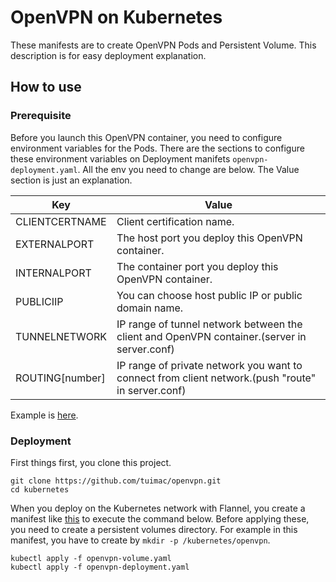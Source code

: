 # OpenVPN on Kubernetes

These manifests are to create OpenVPN Pods and Persistent Volume.
This description is for easy deployment explanation.

## How to use

### Prerequisite
Before you launch this OpenVPN container, you need to configure environment variables for the Pods.
There are the sections to configure these environment variables on Deployment manifets `openvpn-deployment.yaml`.
All the env you need to change are below. The Value section is just an explanation.

| Key | Value |
| ----- | ----- |
| CLIENTCERTNAME | Client certification name. |
| EXTERNALPORT | The host port you deploy this OpenVPN container. |
| INTERNALPORT | The container port you deploy this OpenVPN container. |
| PUBLICIIP | You can choose host public IP or public domain name. |
| TUNNELNETWORK | IP range of tunnel network between the client and OpenVPN container.(server in server.conf) |
| ROUTING[number] | IP range of private network you want to connect from client network.(push "route" in server.conf) |

Example is [here](https://github.com/tuimac/openvpn/blob/master/kubernetes/openvpn-deployment.yaml).

### Deployment
First things first, you clone this project.

```
git clone https://github.com/tuimac/openvpn.git
cd kubernetes
```

When you deploy on the Kubernetes network with Flannel, you create a manifest like [this](https://github.com/tuimac/openvpn/blob/master/kubernetes/openvpn-deployment.yaml) to execute the command below.
Before applying these, you need to create a persistent volumes directory. For example in this manifest, you have to create
by `mkdir -p /kubernetes/openvpn`.
```
kubectl apply -f openvpn-volume.yaml
kubectl apply -f openvpn-deployment.yaml
```
